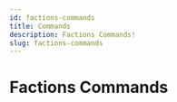 ```yaml
---
id: factions-commands
title: Commands
description: Factions Commands!
slug: factions-commands
---
```


# Factions Commands